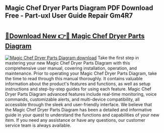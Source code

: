 ## Magic Chef Dryer Parts Diagram PDF Download Free - Part-uxI User Guide Repair Gm4R7

# <h2><a href="http://dfpnso.blite.top/?on=Magic+Chef+Dryer+Parts+Diagram">🔗Download New 👉🔴 Magic Chef Dryer Parts Diagram</a></h2>

[![Magic Chef Dryer Parts Diagram download](https://i.imgur.com/lujVjoI.png)](http://dfpnso.blite.top/?on=Magic+Chef+Dryer+Parts+Diagram)
Take the first step in mastering your new Magic Chef Dryer Parts Diagram with this comprehensive user manual, covering installation, operation, and maintenance. Prior to operating your Magic Chef Dryer Parts Diagram, take the time to read through this manual thoroughly. It contains valuable information about the product's features and functions, as well as setup instructions and step-by-step guides for using each feature. Magic Chef Dryer Parts Diagram advanced features include real-time monitoring, voice commands, customizable alerts, and multi-device compatibility, all accessible through the sleek and user-friendly interface. We believe that the Magic Chef Dryer Parts Diagram has been a detailed and informative guide in your quest to understand the functions and capabilities of your new item. If you need any assistance or have any questions, our customer service team is always available.
